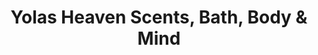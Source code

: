 ---
title: 'Yolas Heaven Scents, Bath, Body & Mind'
desc: '
<p class="font--regular">I sell luxury bath products, SLS, SLES, Paraben free, suitable for vegans, Vegetarians, Cruelty free.</p>

<p class="font--regular">I handmake soy wax candles and reed diffusers (diffuser flowers available) in an array of fragrances for the home, all correctly labled and CLP compliant.</p>

<p class="font--regular">I sell a vast array of Himalayan salt rock lamps 2-3kg, 3-4kg, 8-10kg, Sphere, Pyramid, Bowl, Sillhoette.</p>'
tags:
  - Location::Fleet, Hampshire
  - Category::Health Fitness & Lifestyle
  - Category::Shopping
header:
  src: header.jpg
  alt: Yolas Heaven Scents, Bath, Body & Mind Header
logo: 
  src: logo.jpg
  alt: Yolas Heaven Scents, Bath, Body & Mind Logo
covidInfomation: '
<p class="font--regular">Offering payments via SumUp payment link. I will leave items orderd in a bag on the doorstep when collection time is given if local. Posting offered which will incure extra cost.</p>'
covidStatus:
  icon: warning
  text: 'We are Open! But please shop online.'
openingHours:
  monday: 'N/A'
  tuesday: 'N/A'
  wednesday: 'N/A'
  thursday: 'N/A'
  friday: 'N/A'
  saturday: 'N/A'
  sunday: 'N/A'
contactDetails:
  email: 'yolasgems_novaltysoaps@outlook.com'
  phone: 'N/A'
  website: 'N/A'
socialLinks:
  facebook: 'https://www.facebook.com/YolasHeavenScentsBathBodyMind/'
  messenger: 'https://www.facebook.com/YolasHeavenScentsBathBodyMind/'
  instagram: 'http://www.instagram.com/yolasheavenscentsbathbodymind/'
ctaLink: 'http://www.facebook.com/YolasHeavenScentsBathBodyMind/'
metaDesc: 'I sell luxury bath products, SLS, SLES, Paraben free, suitable for vegans, Vegetarians, Cruelty free.'
---